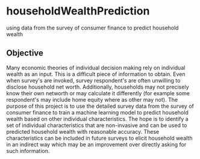 # householdWealthPrediction
using data from the survey of consumer finance to predict household wealth

## Objective
Many economic theories of individual decision making rely on individual wealth as an input. This is a difficult piece of information to obtain. Even when survey's are invoked, survey respondent's are often unwilling to disclose household net worth. Additionally, households may not precisely know their own networth or may calculate it differently (for example some respondent's may include home equity where as other may not). The purpose of this project is to use the detailed survey data from the survey of consumer finance to train a machine learning model to predict household wealth based on other individual characteristics. The hope is to identify a set of individual characteristics that are non-invasive and can be used to predicted household wealth with reasonable accuracy. These characteristics can be included in future surveys to elicit household wealth in an indirect way which may be an improvement over directly asking for such information.

